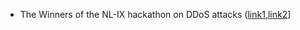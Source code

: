 
- The Winners of the NL-IX hackathon on DDoS attacks ([link1](https://www.nl-ix.net/news/#Hackathon-2017),[link2](https://www.utwente.nl/en/news/!/2017/10/239544/the-winners-of-the-nl-ix-hackathon-on-ddos-attacks)]
